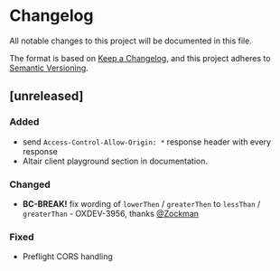 # Changelog
All notable changes to this project will be documented in this file.

The format is based on [Keep a Changelog](https://keepachangelog.com/en/1.0.0/),
and this project adheres to [Semantic Versioning](https://semver.org/spec/v2.0.0.html).

## [unreleased]

### Added

- send `Access-Control-Allow-Origin: *` response header with every response
- Altair client playground section in documentation.

### Changed

- **BC-BREAK!** fix wording of `lowerThen` / `greaterThen` to `lessThan` /
  `greaterThan` - OXDEV-3956, thanks [@Zockman](https://github.com/Zockman)

### Fixed

- Preflight CORS handling

[5.0.0]: https://github.com/OXID-eSales/graphql-base-module/compare/v4.0.0...v5.0.0
